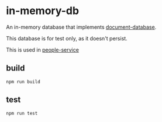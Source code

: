 # in-memory-db

An in-memory database that implements [document-database](https://github.com/psnider/document-database).

This database is for test only, as it doesn't persist.

This is used in [people-service](https://github.com/psnider/people-service)

## build
```
npm run build
```

## test
```
npm run test
```

